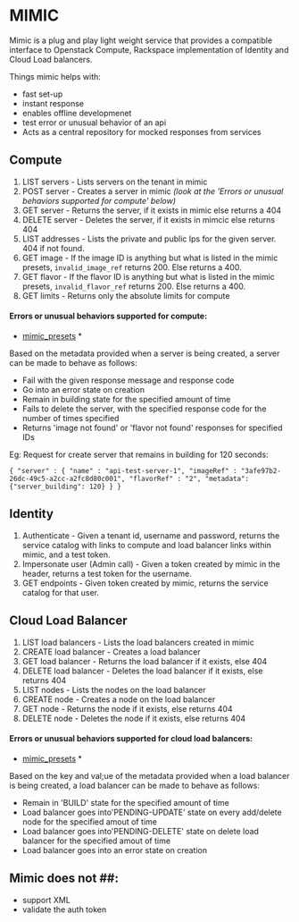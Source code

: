 # MIMIC #

Mimic is a plug and play light weight service that provides a compatible interface to Openstack Compute, Rackspace implementation of Identity and Cloud Load balancers.

Things mimic helps with:
* fast set-up
* instant response
* enables offline developmenet
* test error or unusual behavior of an api
* Acts as a central repository for mocked responses from services


## Compute ##

1. LIST servers - Lists servers on the tenant in mimic
2. POST server - Creates a server in mimic *(look at the 'Errors or unusual behaviors supported for compute' below)*
3. GET server - Returns the server, if it exists in mimic else returns a 404
4. DELETE server - Deletes the server, if it exists in mimcic else returns 404
5. LIST addresses - Lists the private and public Ips for the given server. 404 if not found.
6. GET image - If the image ID is anything but what is listed in the mimic presets, `invalid_image_ref`
			   returns 200. Else returns a 400.
7. GET flavor - If the flavor ID is anything but what is listed in the mimic presets, `invalid_flavor_ref`
			   returns 200. Else returns a 400.
8. GET limits - Returns only the absolute limits for compute

#### Errors or unusual behaviors supported for compute: ####
* [mimic_presets](https://github.com/rackerlabs/mimic/blob/master/mimic/canned_responses/mimic_presets.py) *

Based on the metadata provided when a server is being created, a server can be made to behave as follows:
* Fail with the given response message and response code
* Go into an error state on creation
* Remain in building state for the specified amount of time
* Fails to delete the server, with the specified response code for the number of times specified
* Returns 'image not found' or 'flavor not found' responses for specified IDs

Eg:
Request for create server that remains in building for 120 seconds:

`{
    "server" : {
        "name" : "api-test-server-1",
        "imageRef" : "3afe97b2-26dc-49c5-a2cc-a2fc8d80c001",
        "flavorRef" : "2",
        "metadata": {"server_building": 120}
    }
 }`

## Identity ##
1. Authenticate - Given a tenant id, username and password, returns the service catalog with links to compute and load balancer links within mimic, and a test token.
2. Impersonate user (Admin call) - Given a token created by mimic in the header, returns a test token for the username.
3. GET endpoints - Given token created by mimic, returns the service catalog for that user.


## Cloud Load Balancer ##
1. LIST load balancers - Lists the load balancers created in mimic
2. CREATE load balancer - Creates a load balancer
3. GET load balancer - Returns the load balancer if it exists, else 404
4. DELETE load balancer - Deletes the load balancer if it exists, else returns 404
5. LIST nodes - Lists the nodes on the load balancer
6. CREATE node - Creates a node on the load balancer
7. GET node - Returns the node if it exists, else returns 404
8. DELETE node - Deletes the node if it exists, else returns 404

#### Errors or unusual behaviors supported for cloud load balancers: ####
* [mimic_presets](https://github.com/rackerlabs/mimic/blob/master/mimic/canned_responses/mimic_presets.py) *

Based on the key and val;ue of the metadata provided when a load balancer is being created, a load balancer can be made to behave as follows:
* Remain in 'BUILD' state for the specified amount of time
* Load balancer goes into'PENDING-UPDATE' state on every add/delete node for the specified amout of time
* Load balancer goes into'PENDING-DELETE' state on delete load balancer for the specified amout of time
* Load balancer goes into an error state on creation


## Mimic does not ##:
* support XML
* validate the auth token
